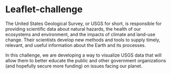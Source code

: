 # Leaflet-challenge
The United States Geological Survey, or USGS for short, is responsible for providing scientific data about natural hazards, the health of our ecosystems and environment, and the impacts of climate and land-use change. Their scientists develop new methods and tools to supply timely, relevant, and useful information about the Earth and its processes.

In this challenge, we are developing a way to visualize USGS data that will allow them to better educate the public and other government organizations (and hopefully secure more funding) on issues facing our planet.
